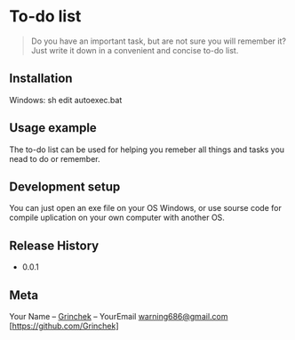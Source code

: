 # To-do list
>Do you have an important task, but are not sure you will remember it?
> Just write it down in a convenient and concise to-do list.
## Installation


Windows:
sh
edit autoexec.bat

## Usage example
The to-do list can be used for helping you remeber all things 
and tasks you nead to do or remember.
## Development setup
You can just open an exe file on your OS Windows, or use sourse code
for compile uplication on your own computer with another OS.
## Release History

* 0.0.1
## Meta
Your Name – [Grinchek]() – YourEmail warning686@gmail.com
[https://github.com/Grinchek]